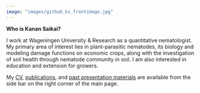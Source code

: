 ```yaml
---
image: "images/github_ks_frontimage.jpg"
---
```


**Who is Kanan Saikai?**

I work at Wageningen University & Research as a quantitative nematologist.
My primary area of interest lies in plant-parasitic nematodes, its biology and modeling damage functions on economic crops, along with the investigation of soil health through nematode community in soil. I am also interested in education and extension for growers. 

My [CV](./cv/), [publications](./publication/), and [past presentation materials](./material/) are available from the side bar on the right corner of the main page.
 

